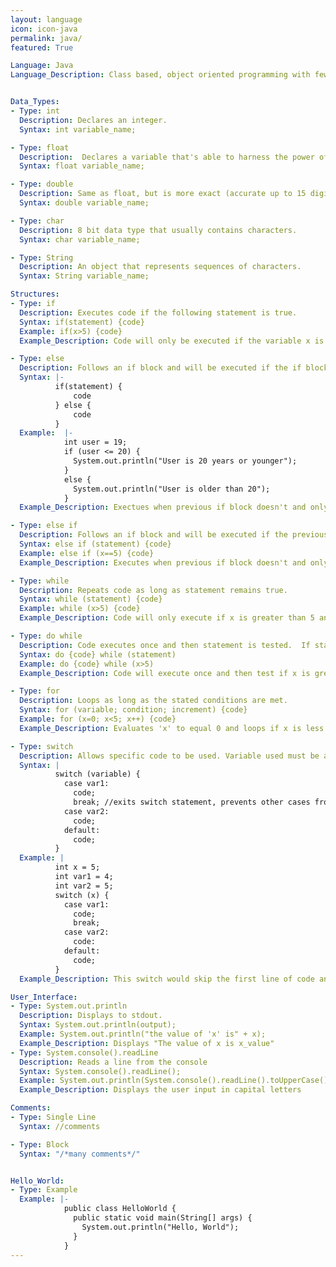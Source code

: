 ```yaml
---
layout: language
icon: icon-java
permalink: java/
featured: True

Language: Java
Language_Description: Class based, object oriented programming with few implementation dependencies.


Data_Types:
- Type: int
  Description: Declares an integer.
  Syntax: int variable_name;

- Type: float
  Description:  Declares a variable that's able to harness the power of deciamls (accurate up to 7 digits).
  Syntax: float variable_name;

- Type: double
  Description: Same as float, but is more exact (accurate up to 15 digits).
  Syntax: double variable_name;

- Type: char
  Description: 8 bit data type that usually contains characters.
  Syntax: char variable_name;

- Type: String
  Description: An object that represents sequences of characters.
  Syntax: String variable_name;

Structures:
- Type: if
  Description: Executes code if the following statement is true.
  Syntax: if(statement) {code}
  Example: if(x>5) {code}
  Example_Description: Code will only be executed if the variable x is greater than 5.

- Type: else
  Description: Follows an if block and will be executed if the if block isn't.
  Syntax: |-
          if(statement) {
              code
          } else {
              code
          }
  Example:  |-
            int user = 19;
            if (user <= 20) {
              System.out.println("User is 20 years or younger");
            }
            else {
              System.out.println("User is older than 20");
            }
  Example_Description: Exectues when previous if block doesn't and only if user is not equal to or less than 20.

- Type: else if
  Description: Follows an if block and will be executed if the previous if block wasn't executed and the new parameters are met.
  Syntax: else if (statement) {code}
  Example: else if (x==5) {code}
  Example_Description: Executes when previous if block doesn't and only if x equals 5.

- Type: while
  Description: Repeats code as long as statement remains true.
  Syntax: while (statement) {code}
  Example: while (x>5) {code}
  Example_Description: Code will only execute if x is greater than 5 and will keep looping until x isn't greater than 5.

- Type: do while
  Description: Code executes once and then statement is tested.  If statement remains true the do while will keep looping.
  Syntax: do {code} while (statement)
  Example: do {code} while (x>5)
  Example_Description: Code will execute once and then test if x is greater than 5.  If it is then it'll loop, if not it'll move on.

- Type: for
  Description: Loops as long as the stated conditions are met.
  Syntax: for (variable; condition; increment) {code}
  Example: for (x=0; x<5; x++) {code}
  Example_Description: Evaluates 'x' to equal 0 and loops if x is less than 5.  After each execution the value of x will increase by '+1'.

- Type: switch
  Description: Allows specific code to be used. Variable used must be an integer and the 'vars' must be constant. The switch will jump to the first case that's equal to your stated variable and do the rest of the codes from there (so it'll skip everything before the first case used). Adding a 'break' statement will exit the switch statement if case is satisfied and prevent additional statements from executing. If none of the cases are equal to your variable then it'll only execute the last section of code (the code following 'default').
  Syntax: |
          switch (variable) {
            case var1:
              code;
              break; //exits switch statement, prevents other cases from executing
            case var2:
              code;
            default:
              code;
          }
  Example: |
          int x = 5;
          int var1 = 4;
          int var2 = 5;
          switch (x) {
            case var1:
              code;
              break;
            case var2:
              code:
            default:
              code;
          }
  Example_Description: This switch would skip the first line of code and execute everything after that.

User_Interface:
- Type: System.out.println
  Description: Displays to stdout.
  Syntax: System.out.println(output);
  Example: System.out.println("the value of 'x' is" + x);
  Example_Description: Displays "The value of x is x_value"
- Type: System.console().readLine
  Description: Reads a line from the console
  Syntax: System.console().readLine();
  Example: System.out.println(System.console().readLine().toUpperCase());
  Example_Description: Displays the user input in capital letters

Comments:
- Type: Single Line
  Syntax: //comments

- Type: Block
  Syntax: "/*many comments*/"


Hello_World:
- Type: Example
  Example: |-
            public class HelloWorld {
              public static void main(String[] args) {
                System.out.println("Hello, World");
              }
            }
---
```

